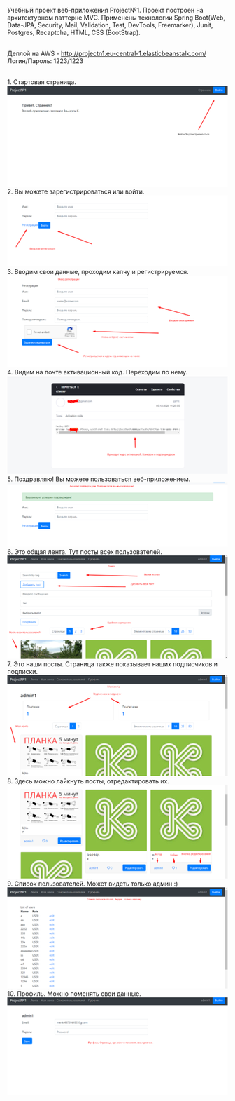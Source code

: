 Учебный проект веб-приложения Project№1. Проект построен на архитектурном паттерне MVC. Применены технологии Spring Boot(Web, Data-JPA, Security, Mail, Validation, Test, DevTools, Freemarker), Junit, Postgres, Recaptcha, HTML, CSS (BootStrap).

<br>Деплой на AWS - http://projectn1.eu-central-1.elasticbeanstalk.com/ 
<br> Логин/Пароль: 1223/1223

<br> 1. Стартовая страница.
<br>![Screenshot](Screenshot_9.png)
<br> 2. Вы можете зарегистрироваться или войти.
<br>![Screenshot](Screenshot_10.png)
<br> 3. Вводим свои данные, проходим капчу и регистрируемся.
<br>![Screenshot](Screenshot_11.png)
<br> 4. Видим на почте активационный код. Переходим по нему.
<br>![Screenshot](Screenshot_4.png)
<br> 5. Поздравляю! Вы можете пользоваться веб-приложением.
<br>![Screenshot](Screenshot_6.png)
<br> 6. Это общая лента. Тут посты всех пользователей.
<br>![Screenshot](Screenshot_12.png)
<br> 7. Это наши посты. Страница также показывает наших подписчиков и подписки. 
<br>![Screenshot](Screenshot_13.png)
<br> 8. Здесь можно лайкнуть посты, отредактировать их.
<br>![Screenshot](Screenshot_14.png)
<br> 9. Список пользователей. Может видеть только админ :)
<br>![Screenshot](Screenshot_15.png)
<br> 10. Профиль. Можно поменять свои данные.
<br>![Screenshot](Screenshot_17.png)
